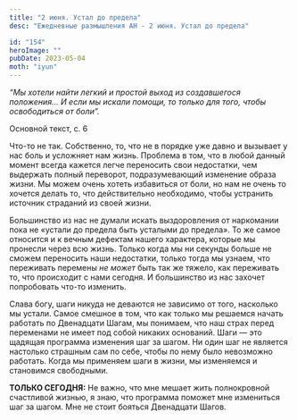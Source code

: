 ```yaml
---
title: "2 июня. Устал до предела"
desc: "Ежедневные размышления АН - 2 июня. Устал до предела"

id: "154"
heroImage: ""
pubDate: 2023-05-04
moth: "iyun"
---
```


_“Мы хотели найти легкий и простой выход из создавшегося положения… И если мы
искали помощи, то только для того, чтобы освободиться от боли”._

Основной текст, с. 6

Что-то не так. Собственно, то, что не в порядке уже давно и вызывает у нас
боль и усложняет нам жизнь. Проблема в том, что в любой данный момент всегда
кажется легче переносить свои недостатки, чем выдержать полный переворот,
подразумевающий изменение образа жизни. Мы можем очень хотеть избавиться от
боли, но нам не очень то хочется делать то, что действительно необходимо,
чтобы устранить источник страданий из своей жизни.

Большинство из нас не думали искать выздоровления от наркомании пока не
«устали до предела быть усталыми до предела». То же самое относится и к вечным
дефектам нашего характера, которые мы пронесли через всю жизнь. Только когда
мы ни секунды больше не сможем переносить наши недостатки, только тогда мы
узнаем, что переживать перемены _не может_ быть так же тяжело, как переживать
то, что происходит с нами сегодня. И большинство из нас захочет попробовать
что-то изменить.

Слава богу, шаги никуда не деваются не зависимо от того, насколько мы устали.
Самое смешное в том, что как только мы решаемся начать работать по Двенадцати
Шагам, мы понимаем, что наш страх перед переменами не имеет под собой никаких
оснований. Шаги — это щадящая программа изменения шаг за шагом. Ни один шаг не
является настолько страшным сам по себе, чтобы по нему было невозможно
работать. Когда мы применяем шаги в жизни, мы изменяемся и становимся
свободными.

**ТОЛЬКО СЕГОДНЯ:** Не важно, что мне мешает жить полнокровной счастливой
жизнью, я знаю, что программа поможет мне измениться шаг за шагом. Мне не
стоит бояться Двенадцати Шагов.

